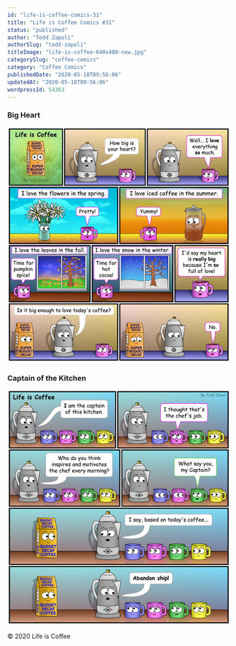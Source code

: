 ```yaml
---
id: "life-is-coffee-comics-31"
title: "Life is Coffee Comics #31"
status: "published"
author: "Todd Zapoli"
authorSlug: "todd-zapoli"
titleImage: "life-is-coffee-640x400-new.jpg"
categorySlug: "coffee-comics"
category: "Coffee Comics"
publishedDate: "2020-05-18T09:56:06"
updatedAt: "2020-05-18T09:56:06"
wordpressId: 54363
---
```


### Big Heart

![Big Heart](Big-Heart.jpg)

### Captain of the Kitchen

![Captain of the Kitchen](Captain-of-the-Kitchen.jpg)

© 2020 Life is Coffee